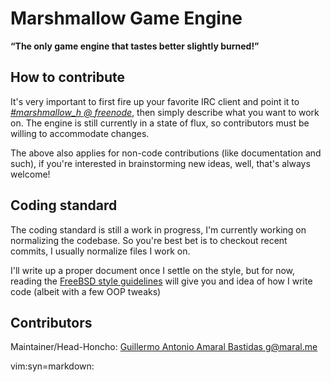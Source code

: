 Marshmallow Game Engine
=======================

**“The only game engine that tastes better slightly burned!”**

How to contribute
-----------------

It's very important to first fire up your favorite IRC client and point it to
[*#marshmallow_h @ freenode*][webirc], then simply describe what you want to
work on. The engine is still currently in a state of flux, so contributors must
be willing to accommodate changes.

The above also applies for non-code contributions (like documentation and such),
if you're interested in brainstorming new ideas, well, that's always welcome!

Coding standard
---------------

The coding standard is still a work in progress, I'm currently working on
normalizing the codebase. So you're best bet is to checkout recent commits, I
usually normalize files I work on.

I'll write up a proper document once I settle on the style, but for now, reading
the [FreeBSD style guidelines][style9] will give you and idea of how I write
code (albeit with a few OOP tweaks)

Contributors
------------

Maintainer/Head-Honcho: [Guillermo Antonio Amaral Bastidas
<g@maral.me>](gamaral)

[webirc]: http://webchat.freenode.net/?channels=#marshmallow_h "freenode.net WebIRC Client"
[style9]: http://www.freebsd.org/cgi/man.cgi?query=style&sektion=9 "Style guide for FreeBSD"
[gamaral]: mailto:g@maral.me

vim:syn=markdown:

